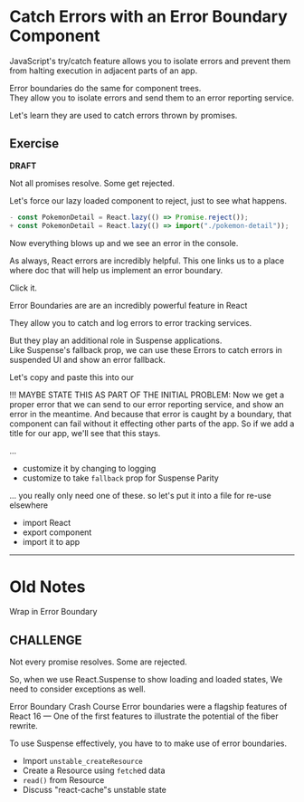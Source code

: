 # Catch Errors with an Error Boundary Component

JavaScript's try/catch feature allows you to isolate errors and prevent them from halting execution in adjacent parts of an app.

Error boundaries do the same for component trees.  
They allow you to isolate errors and send them to an error reporting service.

Let's learn they are used to catch errors thrown by promises.

## Exercise

**DRAFT**

Not all promises resolve.
Some get rejected.

Let's force our lazy loaded component to reject, just to see what happens.

```js
- const PokemonDetail = React.lazy(() => Promise.reject());
+ const PokemonDetail = React.lazy(() => import("./pokemon-detail"));
```

Now everything blows up and we see an error in the console.

As always, React errors are incredibly helpful.
This one links us to a place where doc that will help us implement an error boundary.

Click it.

Error Boundaries are are an incredibly powerful feature in React

They allow you to catch and log errors to error tracking services.

But they play an additional role in Suspense applications.  
Like Suspense's fallback prop, we can use these Errors to catch errors in suspended UI and show an error fallback.

Let's copy and paste this into our

!!! MAYBE STATE THIS AS PART OF THE INITIAL PROBLEM:
Now we get a proper error that we can send to our error reporting service, and show an error in the meantime.
And because that error is caught by a boundary, that component can fail without it effecting other parts of the app.
So if we add a title for our app, we'll see that this stays.

...

- customize it by changing to logging
- customize to take `fallback` prop for Suspense Parity

...
you really only need one of these.
so let's put it into a file for re-use elsewhere

- import React
- export component
- import it to app

---

# Old Notes

Wrap in Error Boundary

## CHALLENGE

Not every promise resolves.
Some are rejected.

So, when we use React.Suspense to show loading and loaded states,
We need to consider exceptions as well.

Error Boundary Crash Course
Error boundaries were a flagship features of React 16 —
One of the first features to illustrate the potential of the fiber rewrite.

To use Suspense effectively, you have to to make use of error boundaries.

- Import `unstable_createResource`
- Create a Resource using `fetch`ed data
- `read()` from Resource
- Discuss "react-cache"s unstable state
